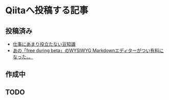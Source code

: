 # Qiitaへ投稿する記事

## 投稿済み

* [仕事にあまり役立たない豆知識](https://qiita.com/Zhongfu_Mao/items/9e302d08fbc6fb906db0)
* [あの「free during beta」のWYSIWYG Markdownエディターがつい有料になった。。](https://qiita.com/Zhongfu_Mao/items/a380b99071fd1ee8197a)

## 作成中

## TODO

